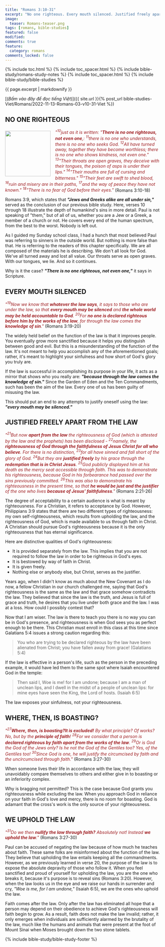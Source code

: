 ```yaml
---
title: "Romans 3:10-31"
excerpt: "No one righteous. Every mouth silenced. Justified freely apart from the law. Where, then, is boasting? We uphold the law."
image:
  teaser: Romans-teaser.png
tags: [romans, bible-studies]
featured: false
modified:
comments: true
feature:
  category: romans
comments_locked: false
---
```


{% include toc.html %}
{% include toc_spacer.html %}
{% include bible-study/romans-study-notes %}
{% include toc_spacer.html %}
{% include bible-study/bible-studies %}

{{ page.excerpt | markdownify }}

[(<em>Bấm vào đây để đọc tiếng Việt</em>)]({{ site.url }}{% post_url bible-studies-Viet/Romans/2022-11-13-Romans-03-v10-31-Viet %})

## NO ONE RIGHTEOUS
<div>
<p>
<img alt src="http://vacsf.org/assets/images/Romans-teaser.png" style="border: 0px none; margin: 7px 15px 0px 0px; max-width: 100%; height: 148px; padding: 0px; float: left;">
<span style="color: rgb(159, 29, 33);"><i>"<sup>10</sup>just as it is written: "<strong>There is no one righteous, not even one</strong>,: <sup>11</sup>there is no one who understands, there is no one who seeks God. <sup>12</sup>All have turned away, together they have become worthless; there is no one who shows kindness, not even one." <sup>13</sup>"Their throats are open graves, they deceive with their tongues, the poison of asps is under their lips." <sup>14</sup>"Their mouths are full of cursing and bitterness." <sup>15</sup>"Their feet are swift to shed blood, <sup>16</sup>ruin and misery are in their paths, <sup>17</sup>and the way of peace they have not known." <sup>18</sup>"There is no fear of God before their eyes."</i></span> (Romans 3:10-18)</p>
</div>

Romans 3:9, which states that ***"Jews and Greeks alike are all under sin,"*** served as the conclusion of our previous bible study. Here, verses 10 through 18 illustrate the depth of humankind's sins in more detail. Paul is not speaking of "them," but of all of us, whether you are a Jew or a Greek, a member of a church or not. He covers every end of the human spectrum, from the best to the worst. Nobody is left out.

As I guided my Sunday school class, I had a hunch that most believed Paul was referring to sinners in the outside world. But nothing is more false than that. He is referring to the readers of this chapter specifically. We are all composed of the materials he is describing. We don't all look for God. We've all turned away and lost all value. Our throats serve as open graves. With our tongues, we lie. And so it continues.

Why is it the case? ***"There is no one righteous, not even one,"*** it says in Scripture.

## EVERY MOUTH SILENCED

<span style="color: rgb(159, 29, 33);">
<i>"<sup>19</sup>Now we know that <strong>whatever the law says</strong>, it says to those who are under the law, so that <strong>every mouth may be silenced</strong> and <strong>the whole world may be held accountable to God</strong>. <sup>20</sup>For <strong>no one is declared righteous before him by the works of the law</strong>, for through the law comes the <strong>knowledge of sin</strong>."</i></span> (Romans 3:19-20)

The widely held belief on the function of the law is that it improves people. You eventually grow more sanctified because it helps you distinguish between good and evil. But this is a misunderstanding of the function of the law. It's not meant to help you accomplish any of the aforementioned goals; rather, it's meant to highlight your sinfulness and how short of God's glory you truly are.

If the law is successful in accomplishing its purpose in your life, it acts as a mirror that shows who you really are: ***"because through the law comes the knowledge of sin."*** Since the Garden of Eden and the Ten Commandments, such has been the aim of the law. Every one of us has been guilty of misusing the law.

This should put an end to any attempts to justify oneself using the law: ***"every mouth may be silenced."***

## JUSTIFIED FREELY APART FROM THE LAW

<span style="color: rgb(159, 29, 33);">
<i>"<sup>21</sup>But now <strong>apart from the law</strong> the righteousness of God (which is attested by the law and the prophets) has been disclosed - <sup>22</sup>namely, the <strong>righteousness of God through the faithfulness of Jesus Christ for all who believe</strong>. For there is no distinction, <sup>23</sup>for all have sinned and fall short of the glory of God. <sup>24</sup>But they are <strong>justified freely</strong> by his grace through the <strong>redemption that is in Christ Jesus</strong>. <sup>25</sup>God publicly displayed him at his death as the mercy seat accessible through faith. This was to demonstrate his righteousness, because God in his forbearance had passed over the sins previously committed. <sup>26</sup>This was also to demonstrate his righteousness in the present time, so that <strong>he would be just and the justifier</strong> of the one who lives <strong>because of Jesus' faithfulness</strong>."</i></span> (Romans 2:21-26)

The degree of acceptability to a certain audience is what is meant by righteousness. For a Christian, it refers to acceptance by God. However, Philippians 3:9 states that there are two different types of righteousness: my own self-righteousness, which results from upholding the law, and the righteousness of God, which is made available to us through faith in Christ. A Christian should pursue God's righteousness because it is the only righteousness that has eternal significance.

Here are distinctive qualities of God's righteousness:

- It is provided separately from the law. This implies that you are not required to follow the law in order to be righteous in God's eyes.
- It is bestowed by way of faith in Christ.
- It is given freely.
- Nothing else or anybody else, but Christ, serves as the justifier.

Years ago, when I didn't know as much about the New Covenant as I do now, a fellow Christian in our church challenged me, saying that God's righteousness is the same as the law and that grace somehow contradicts the law. They believed that since the law is the truth, and Jesus is full of grace and truth, he desires that you live under both grace and the law. I was at a loss. How could I possibly contest that?

Now that I am wiser.  The law is there to teach you there is no way you can be in God's presence, and righteousness is when God sees you as perfect enough to be there. This Christian must enroll in this class at this time since Galatians 5:4 issues a strong caution regarding this:

> You who are trying to be declared righteous by the law have been alienated from Christ; you have fallen away from grace! (Galatians 5:4)

If the law is effective in a person's life, such as the person in the preceding example, it would have led them to the same spot where Isaiah encountered God in the temple:

> Then said I, Woe is me! for I am undone; because I am a man of unclean lips, and I dwell in the midst of a people of unclean lips: for mine eyes have seen the King, the Lord of hosts. (Isaiah 6:5)

The law exposes your sinfulness, not your righteousness.

## WHERE, THEN, IS BOASTING?

<span style="color: rgb(159, 29, 33);">
<i>"<sup>27</sup><strong>Where, then, is boasting?It is excluded!</strong>  By what principle? Of works? No, but by the <strong>principle of faith</strong>! <sup>28</sup>For we consider that a person is <strong>declared righteous by faith apart from the works of the law</strong>. <sup>29</sup>Or is God the God of the Jews only? Is he not the God of the Gentiles too? Yes, of the Gentiles too! <sup>30</sup>Since God is one, he will justify the circumcised by faith and the uncircumcised through faith."</i></span> (Romans 3:27-30)

When someone lives their life in accordance with the law, they will unavoidably compare themselves to others and either give in to boasting or an inferiority complex.

Why is bragging not permitted? This is the case because God grants you righteousness while excluding the law. When you approach God in reliance on your faith in God's love and mercy, there is no room for boasting. God is adamant that the cross's work is the only source of your righteousness.

## WE UPHOLD THE LAW

<span style="color: rgb(159, 29, 33);">
<i>"<sup>31</sup>Do we then <strong>nullify the law through faith?</strong> Absolutely not! Instead <strong>we uphold the law</strong>."</i></span> (Romans 3:27-30)

Paul can be accused of negating the law because of how much he teaches about faith. These same folks are misinformed about the function of the law. They believe that upholding the law entails keeping all the commandments. However, as we previously learned in verse 20, the purpose of the law is to expose the absolute depravity of those who follow it. When you feel sanctified and proud of yourself for upholding the law, you are the one who breaks it, because it's purpose is to reveal sins (Romans 3:20). However, when the law looks us in the eye and we raise our hands in surrender and cry, *"Woe is me, for I am undone,"* (Isaiah 6:5), we are the ones who uphold the law.

Faith comes after the law. Only after the law has eliminated all hope that a person may depend on their obedience to achieve God's righteousness will faith begin to grow. As a result, faith does not make the law invalid; rather, it only emerges when individuals are sufficiently alarmed by the brutality of the law, much like the humans and animals that were present at the foot of Mount Sinai when Moses brought down the two stone tablets.


{% include bible-study/bible-study-footer %}
